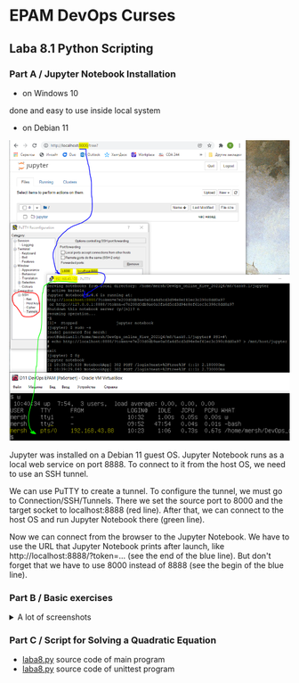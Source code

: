 # EPAM DevOps Curses</h1>
## Laba 8.1 Python Scripting

### Part A / Jupyter Notebook Installation

- on Windows 10

done and easy to use inside local system

- on Debian 11

![](t8.1.0.png)

<p>Jupyter was installed on a Debian 11 guest OS. Jupyter Notebook runs as a local web service on port 8888. To connect to it from the host OS, we need to use an SSH tunnel.
<p>We can use PuTTY to create a tunnel. To configure the tunnel, we must go to Connection/SSH/Tunnels. There we set the source port to 8000 and the target socket to localhost:8888 (red line). After that, we can connect to the host OS and run Jupyter Notebook there (green line).
<p>Now we can connect from the browser to the Jupyter Notebook. We have to use the URL that Jupyter Notebook prints after launch, like http://localhost:8888/?token=... (see the end of the blue line). But don't forget that we have to use 8000 instead of 8888 (see the begin of the blue line).

### Part B / Basic exercises

<details><summary>A lot of screenshots</summary>

![](t8.1.1.png)
![](t8.1.2.png)
![](t8.1.3.png)
![](t8.1.4.png)
![](t8.1.5.png)
![](t8.1.6.png)
![](t8.1.7.png)
![](t8.1.8.png)

</details>


### Part C / Script for Solving a Quadratic Equation
- <a href=laba8.py>laba8.py</a> source code of main program
- <a href=laba8test.py>laba8.py</a> source code of unittest program
